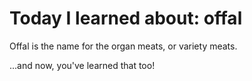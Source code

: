 #  Today I learned about: offal 
 
Offal is the name for the organ meats, or variety meats. 
 
...and now, you've learned that too!
